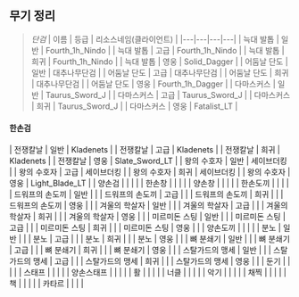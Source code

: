 ## 무기 정리

> *단검*
> | 이름 | 등급 | 리소스네임(클라이언트) |
> |---|---|---|---|
> | 늑대 발톱 | 일반 | Fourth_1h_Nindo |
> | 늑대 발톱 | 고급 | Fourth_1h_Nindo |
> | 늑대 발톱 | 희귀 | Fourth_1h_Nindo |
> | 늑대 발톱 | 영웅 | Solid_Dagger |
> | 어둠날 단도 | 일반 | 대추나무단검 |
> | 어둠날 단도 | 고급 | 대추나무단검 |
> | 어둠날 단도 | 희귀 | 대추나무단검 |
> | 어둠날 단도 | 영웅 | Fourth_1h_Dagger |
> | 다마스커스 | 일반 | Taurus_Sword_J |
> | 다마스커스 | 고급 | Taurus_Sword_J |
> | 다마스커스 | 희귀 | Taurus_Sword_J |
> | 다마스커스 | 영웅 | Fatalist_LT |

#### 한손검
| 전쟁칼날 | 일반 | Kladenets |
| 전쟁칼날 | 고급 | Kladenets |
| 전쟁칼날 | 희귀 | Kladenets |
| 전쟁칼날 | 영웅 | Slate_Sword_LT |
| 왕의 수호자 | 일반 | 세이브더킹 |
| 왕의 수호자 | 고급 | 세이브더킹 |
| 왕의 수호자 | 희귀 | 세이브더킹 |
| 왕의 수호자 | 영웅 | Light_Blade_LT |
| 양손검 |  |  |  |
| 한손창 |  |  |  |
| 양손창 |  |  |  |
| 한손도끼 |  |  |  |
| 드워프의 손도끼 | 일반 |  |
| 드워프의 손도끼 | 고급 |  |
| 드워프의 손도끼 | 희귀 |  |
| 드워프의 손도끼 | 영웅 |  |
| 겨울의 학살자 | 일반 |  |
| 겨울의 학살자 | 고급 |  |
| 겨울의 학살자 | 희귀 |  |
| 겨울의 학살자 | 영웅 |  |
| 미르미돈 스팅 | 일반 |  |
| 미르미돈 스팅 | 고급 |  |
| 미르미돈 스팅 | 희귀 |  |
| 미르미돈 스팅 | 영웅 |  |
| 양손도끼 |  |  |  |
| 분노 | 일반 |  |
| 분노 | 고급 |  |
| 분노 | 희귀 |  |
| 분노 | 영웅 |  |
| 뼈 분쇄기 | 일반 |  |
| 뼈 분쇄기 | 고급 |  |
| 뼈 분쇄기 | 희귀 |  |
| 뼈 분쇄기 | 영웅 |  |
| 스탈가드의 맹세 | 일반 |  |
| 스탈가드의 맹세 | 고급 |  |
| 스탈가드의 맹세 | 희귀 |  |
| 스탈가드의 맹세 | 영웅 |  |
| 둔기 |  |  |  |
| 스태프 |  |  |  |
| 양손스태프 |  |  |  |
| 활 |  |  |  |
| 너클 |  |  |  |
| 악기 |  |  |  |
| 채찍 |  |  |  |
| 책 |  |  |  |
| 카타르 |  |  |  |
